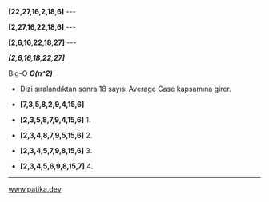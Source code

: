 **[22,27,16,2,18,6]**  ---

**[2,27,16,22,18,6]**  ---

**[2,6,16,22,18,27]**  ---

***[2,6,16,18,22,27]***

Big-O    ***O(n^2)*** 

- Dizi sıralandıktan sonra 18 sayısı Average Case kapsamına girer.

- **[7,3,5,8,2,9,4,15,6]**
- **[2,3,5,8,7,9,4,15,6]** 1.
- **[2,3,4,8,7,9,5,15,6]** 2.
- **[2,3,4,5,7,9,8,15,6]** 3.
- **[2,3,4,5,6,9,8,15,7]** 4.

---
www.patika.dev